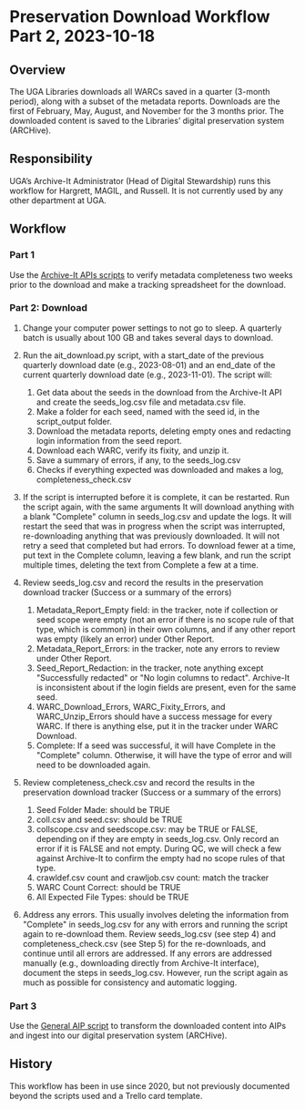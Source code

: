 # Preservation Download Workflow Part 2, 2023-10-18

## Overview

The UGA Libraries downloads all WARCs saved in a quarter (3-month period), along with a subset of the metadata reports.
Downloads are the first of February, May, August, and November for the 3 months prior.
The downloaded content is saved to the Libraries’ digital preservation system (ARCHive).

## Responsibility

UGA’s Archive-It Administrator (Head of Digital Stewardship) runs this workflow for Hargrett, MAGIL, and Russell.
It is not currently used by any other department at UGA.

## Workflow

### Part 1

Use the [Archive-It APIs scripts](https://github.com/uga-libraries/web-archive-it-api) 
to verify metadata completeness two weeks prior to the download and make a tracking spreadsheet for the download.

### Part 2: Download

1. Change your computer power settings to not go to sleep. A quarterly batch is usually about 100 GB and takes several days to download.


2. Run the ait_download.py script, with a start_date of the previous quarterly download date (e.g., 2023-08-01) and an end_date of the current quarterly download date (e.g., 2023-11-01). The script will:
   1. Get data about the seeds in the download from the Archive-It API and create the seeds_log.csv file and metadata.csv file.
   2. Make a folder for each seed, named with the seed id, in the script_output folder.
   3. Download the metadata reports, deleting empty ones and redacting login information from the seed report.
   4. Download each WARC, verify its fixity, and unzip it.
   5. Save a summary of errors, if any, to the seeds_log.csv
   6. Checks if everything expected was downloaded and makes a log, completeness_check.csv
   

3. If the script is interrupted before it is complete, it can be restarted. 
   Run the script again, with the same arguments
   It will download anything with a blank "Complete" column in seeds_log.csv and update the logs. 
   It will restart the seed that was in progress when the script was interrupted, re-downloading anything that was previously downloaded.
   It will not retry a seed that completed but had errors.
   To download fewer at a time, put text in the Complete column, leaving a few blank, and run the script multiple times, deleting the text from Complete a few at a time.

   
4. Review seeds_log.csv and record the results in the preservation download tracker (Success or a summary of the errors)
   1. Metadata_Report_Empty field: in the tracker, note if collection or seed scope were empty 
      (not an error if there is no scope rule of that type, which is common) in their own columns, 
      and if any other report was empty (likely an error) under Other Report.
   2. Metadata_Report_Errors: in the tracker, note any errors to review under Other Report.
   3. Seed_Report_Redaction: in the tracker, note anything except "Successfully redacted" or "No login columns to redact". 
      Archive-It is inconsistent about if the login fields are present, even for the same seed.
   4. WARC_Download_Errors, WARC_Fixity_Errors, and WARC_Unzip_Errors should have a success message for every WARC. 
      If there is anything else, put it in the tracker under WARC Download.
   5. Complete: If a seed was successful, it will have Complete in the "Complete" column. 
      Otherwise, it will have the type of error and will need to be downloaded again.
   
   
5. Review completeness_check.csv and record the results in the preservation download tracker (Success or a summary of the errors)
   1. Seed Folder Made: should be TRUE 
   2. coll.csv and seed.csv: should be TRUE 
   3. collscope.csv and seedscope.csv: may be TRUE or FALSE, depending on if they are empty in seeds_log.csv. 
      Only record an error if it is FALSE and not empty. 
      During QC, we will check a few against Archive-It to confirm the empty had no scope rules of that type. 
   4. crawldef.csv count and crawljob.csv count: match the tracker 
   5. WARC Count Correct: should be TRUE 
   6. All Expected File Types: should be TRUE

   
6. Address any errors. This usually involves deleting the information from "Complete" in seeds_log.csv for any with errors and running the script again to re-download them. 
   Review seeds_log.csv (see step 4) and completeness_check.csv (see Step 5) for the re-downloads, and continue until all errors are addressed.
   If any errors are addressed manually (e.g., downloading directly from Archive-It interface), document the steps in seeds_log.csv.
   However, run the script again as much as possible for consistency and automatic logging.

### Part 3

Use the [General AIP script](https://github.com/uga-libraries/general-aip) 
to transform the downloaded content into AIPs and ingest into our digital preservation system (ARCHive). 

   
## History

This workflow has been in use since 2020, but not previously documented beyond the scripts used and a Trello card template.